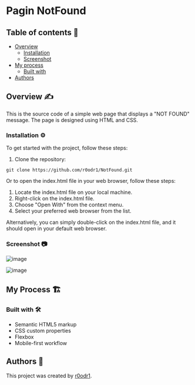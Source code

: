 # Pagin NotFound

## Table of contents 📄

- [Overview](#overview)
  - [Installation](#Installation)
  - [Screenshot](#screenshot)
- [My process](#my-process)
  - [Built with](#built-with)
- [Authors](#authors)

## Overview :writing_hand:

This is the source code of a simple web page that displays a "NOT FOUND" message. The page is designed using HTML and CSS.

### Installation :gear:

To get started with the project, follow these steps:

1. Clone the repository:

```shell
git clone https://github.com/r0odr1/NotFound.git
```

Or to open the index.html file in your web browser, follow these steps:

1. Locate the index.html file on your local machine.
2. Right-click on the index.html file.
3. Choose "Open With" from the context menu.
4. Select your preferred web browser from the list.

Alternatively, you can simply double-click on the index.html file, and it should open in your default web browser.

### Screenshot 📷

![image](https://github.com/r0odr1/NotFound/assets/126527883/e480048a-b942-4872-93f9-4e6e583b98c4)


![image](https://github.com/r0odr1/NotFound/assets/126527883/27364148-b962-4a11-84a1-e6007fdc4580)


## My Process 🏗️

### Built with 🛠️

- Semantic HTML5 markup
- CSS custom properties
- Flexbox
- Mobile-first workflow

## Authors 👊

This project was created by [r0odr1](https://github.com/r0odr1).
